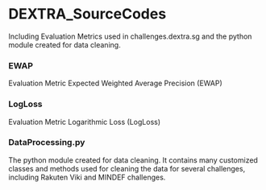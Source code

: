# DEXTRA_SourceCodes
Including Evaluation Metrics used in challenges.dextra.sg and the python module created for data cleaning.

### EWAP
Evaluation Metric Expected Weighted Average Precision (EWAP)

### LogLoss
Evaluation Metric Logarithmic Loss (LogLoss)

### DataProcessing.py
The python module created for data cleaning. It contains many customized classes and methods used for cleaning the data for several challenges, including Rakuten Viki and MINDEF challenges.